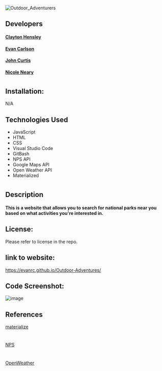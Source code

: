 ![Outdoor_Adventurers](https://github.com/EvanRC/Outdoor-Adventures/assets/124648885/c083f247-e1fc-4df1-9fbb-c8785d8a01f7)

## Developers

#### [Clayton Hensley](https://github.com/chensley8)
#### [Evan Carlson](https://github.com/EvanRC)
#### [John Curtis](https://github.com/t4-k1/)
#### [Nicole Neary](https://github.com/nicolemneary)
#
## Installation:
N/A

## Technologies Used

* JavaScript
* HTML
* CSS
* Visual Studio Code
* GitBash
* NPS API
* Google Maps API
* Open Weather API
* Materialized
#
## Description
#### This is a website that allows you to search for national parks near you based on what activities you're interested in.

## License:
Please refer to license in the repo.

## link to website:
https://evanrc.github.io/Outdoor-Adventures/


## Code Screenshot:
![image](https://github.com/EvanRC/Outdoor-Adventures/assets/124648885/3e99253f-7373-4a95-83b8-34eba7a35ee1)



## References
[materialize](https://materializecss.com/)
#
[NPS](https://www.nps.gov/subjects/developer/api-documentation.htm)
#
[OpenWeather](https://openweathermap.org/api)
